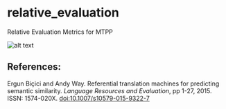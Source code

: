 # relative_evaluation
Relative Evaluation Metrics for MTPP

![alt text](http://bicici.github.io/Photos/RelativeEvaluation.jpg)


References:
-----------

Ergun Biçici and Andy Way. Referential translation machines for predicting semantic similarity. *Language Resources and Evaluation*, pp 1-27, 2015. ISSN: 1574-020X. [doi:10.1007/s10579-015-9322-7](https://doi.org/10.1007/s10579-015-9322-7)
